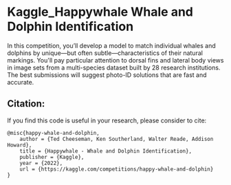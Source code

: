 # Kaggle_Happywhale Whale and Dolphin Identification
In this competition, you’ll develop a model to match individual whales and dolphins by unique—but often subtle—characteristics of their natural markings. You'll pay particular attention to dorsal fins and lateral body views in image sets from a multi-species dataset built by 28 research institutions. The best submissions will suggest photo-ID solutions that are fast and accurate.

## Citation:
If you find this code is useful in your research, please consider to cite:

    @misc{happy-whale-and-dolphin,
        author = {Ted Cheeseman, Ken Southerland, Walter Reade, Addison Howard},
        title = {Happywhale - Whale and Dolphin Identification},
        publisher = {Kaggle},
        year = {2022},
        url = {https://kaggle.com/competitions/happy-whale-and-dolphin}
    }